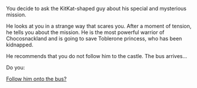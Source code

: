 You decide to ask the KitKat-shaped guy about his special and mysterious mission.

He looks at you in a strange way that scares you. After a moment of tension, he tells you
about the mission. 
He is the most powerful warrior of Chocosnackland and is going to save Toblerone princess, who has been kidnapped.

He recommends that you do not follow him to the castle. The bus arrives...

Do you:

[Follow him onto the bus?](../getonbus/getonbus.md)